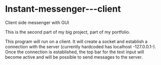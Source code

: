 # Instant-messenger---client
Client side messenger with GUI

This is the second part of my big project, part of my portfolio.

This program will run on a client. It will create a socket and establish a connection with the server (currently hardcoded has localhost -127.0.0.1-).
Once the connection is established, the top bar for the text input will become active and will be possible to send messages to the server.
